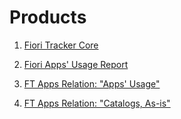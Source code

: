 # Products

1. [Fiori Tracker Core](ft-core.md)
2. [Fiori Apps' Usage Report](fa.md)

1. [FT Apps Relation: "Apps' Usage"](ft-rel-appsusage.md)
2. [FT Apps Relation: "Catalogs, As-is"](ft-apps-rel-catalogs-asis.md)










